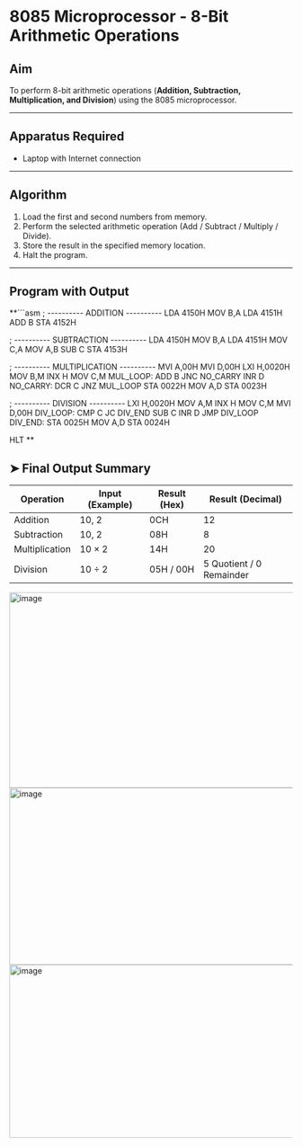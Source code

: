 # 8085 Microprocessor - 8-Bit Arithmetic Operations  

## Aim  
To perform 8-bit arithmetic operations (**Addition, Subtraction, Multiplication, and Division**) using the 8085 microprocessor.  

---

## Apparatus Required  
- Laptop with Internet connection  

---

## Algorithm  
1. Load the first and second numbers from memory.  
2. Perform the selected arithmetic operation (Add / Subtract / Multiply / Divide).  
3. Store the result in the specified memory location.  
4. Halt the program.  

---

## Program with Output  

**```asm
; ---------- ADDITION ----------
LDA 4150H
MOV B,A
LDA 4151H
ADD B
STA 4152H

; ---------- SUBTRACTION ----------
LDA 4150H
MOV B,A
LDA 4151H
MOV C,A
MOV A,B
SUB C
STA 4153H

; ---------- MULTIPLICATION ----------
MVI A,00H
MVI D,00H
LXI H,0020H
MOV B,M
INX H
MOV C,M
MUL_LOOP: ADD B
JNC NO_CARRY
INR D
NO_CARRY: DCR C
JNZ MUL_LOOP
STA 0022H
MOV A,D
STA 0023H

; ---------- DIVISION ----------
LXI H,0020H
MOV A,M
INX H
MOV C,M
MVI D,00H
DIV_LOOP: CMP C
JC DIV_END
SUB C
INR D
JMP DIV_LOOP
DIV_END: STA 0025H
MOV A,D
STA 0024H

HLT
**
## ➤ Final Output Summary  

| Operation       | Input (Example) | Result (Hex) | Result (Decimal) |
|-----------------|-----------------|--------------|------------------|
| Addition        | 10, 2           | 0CH          | 12               |
| Subtraction     | 10, 2           | 08H          | 8                |
| Multiplication  | 10 × 2          | 14H          | 20               |
| Division        | 10 ÷ 2          | 05H / 00H    | 5 Quotient / 0 Remainder |
<img width="679" height="348" alt="image" src="https://github.com/user-attachments/assets/d60bd82f-d438-4e39-ba87-9c391e30f875" />
<img width="662" height="315" alt="image" src="https://github.com/user-attachments/assets/3f7e1818-dce8-4783-b9c7-b2628237eda1" />
<img width="664" height="308" alt="image" src="https://github.com/user-attachments/assets/faabf232-4de2-4d53-ba9a-20e78236453f" />



